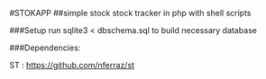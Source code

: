 #STOKAPP
##simple stock stock tracker in php with shell scripts

###Setup
run sqlite3 < dbschema.sql to build necessary database

###Dependencies:

ST : https://github.com/nferraz/st
